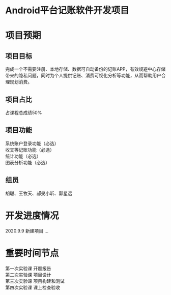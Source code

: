 # Android平台记账软件开发项目

项目预期
====

项目目标
----

完成一个不需要注册、本地存储、数据可自动备份的记账APP，有效规避中心存储带来的隐私问题，同时为个人提供记账、消费可视化分析等功能，从而帮助用户合理规划消费。

项目占比
----
占课程总成绩50%

项目功能
----
系统账户登录功能（必选）<br>收支等记账功能（必选）<br> 统计功能（必选）<br>图表分析功能（必选）

组员
----
胡聪、王牧天、郝旻小昕、郭星远

开发进度情况
====

2020.9.9 新建项目
…

重要时间节点
====

第一次实验课 开题报告<br>
第二次实验课 项目设计<br>
第三次实验课 项目构建和测试<br>
第四次实验课 课上检查验收<br>
